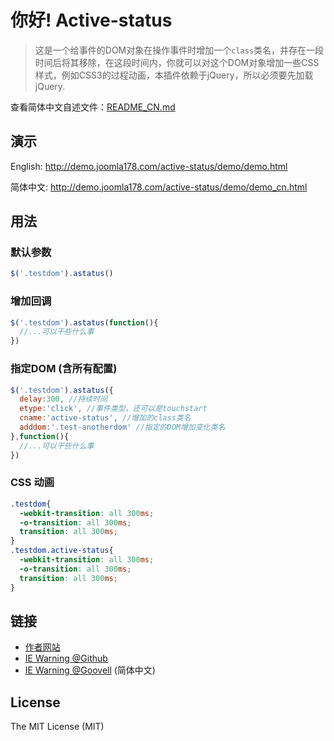 你好! Active-status
===

> 这是一个给事件的DOM对象在操作事件时增加一个`class`类名，并存在一段时间后将其移除，在这段时间内，你就可以对这个DOM对象增加一些CSS样式，例如CSS3的过程动画，本插件依赖于jQuery，所以必须要先加载jQuery.

查看简体中文自述文件：[README_CN.md](README_CN.md)

## 演示

English: http://demo.joomla178.com/active-status/demo/demo.html

简体中文: http://demo.joomla178.com/active-status/demo/demo_cn.html

## 用法

### 默认参数

```javascript
$('.testdom').astatus()
```

### 增加回调

```javascript
$('.testdom').astatus(function(){
  //...可以干些什么事
})
```

### 指定DOM (含所有配置)

```javascript
$('.testdom').astatus({
  delay:300, //持续时间
  etype:'click', //事件类型，还可以是touchstart
  cname:'active-status', //增加的class类名
  adddom:'.test-anotherdom' //指定的DOM增加变化类名
},function(){
  //...可以干些什么事
})
```

### CSS 动画

```CSS
.testdom{
  -webkit-transition: all 300ms;
  -o-transition: all 300ms;
  transition: all 300ms;
}
.testdom.active-status{
  -webkit-transition: all 300ms;
  -o-transition: all 300ms;
  transition: all 300ms;
}
```

## 链接

* [作者网站](http://www.joomla178.com)
* [IE Warning @Github](https://github.com/shionphan/iewarning)
* [IE Warning @Goovell](https://git.goovell.com/shionphan/iewarning) (简体中文)

## License

The MIT License (MIT)
